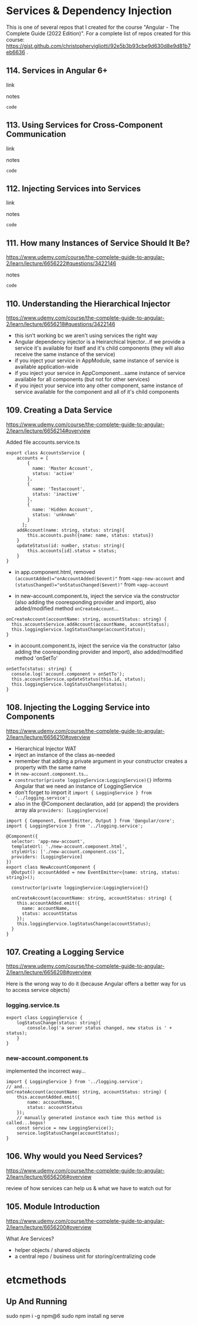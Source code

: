 # Services & Dependency Injection

This is one of several repos that I created for the course "Angular - The Complete Guide (2022 Edition)". For a complete list of repos created for this course: https://gist.github.com/christophervigliotti/92e5b3b93cbe9d630d8e9d81b7eb6636 .

## 114. Services in Angular 6+

link

notes

```
code
```

## 113. Using Services for Cross-Component Communication

link

notes

```
code
```

## 112. Injecting Services into Services

link

notes

```
code
```

## 111. How many Instances of Service Should It Be?

https://www.udemy.com/course/the-complete-guide-to-angular-2/learn/lecture/6656222#questions/3422146

notes

```
code
```

## 110. Understanding the Hierarchical Injector

https://www.udemy.com/course/the-complete-guide-to-angular-2/learn/lecture/6656218#questions/3422146

* this isn't working bc we aren't using services the right way
* Angular dependency injector is a Heirarchical Injector...if we provide a service it's available for itself and it's child components (they will also receive the same instance of the service)
* if you inject your service in AppModule, same instance of service is available application-wide
* if you inject your service in AppComponent...same instance of service available for all components (but not for other services)
* if you inject your service into any other component, same instance of service available for the component and all of it's child components 

## 109. Creating a Data Service

https://www.udemy.com/course/the-complete-guide-to-angular-2/learn/lecture/6656214#overview 


Added file accounts.service.ts
```
export class AccountsService {
    accounts = [
        {
          name: 'Master Account',
          status: 'active'
        },
        {
          name: 'Testaccount',
          status: 'inactive'
        },
        {
          name: 'Hidden Account',
          status: 'unknown'
        }
      ];    
    addAccount(name: string, status: string){
        this.accounts.push({name: name, status: status})
    }
    updateStatus(id: number, status: string){
        this.accounts[id].status = status;        
    }
}
```
* in app.component.html, removed `(accountAdded)="onAccountAdded($event)"` from `<app-new-account` and `(statusChanged)="onStatusChanged($event)"` from `<app-account`

* in new-account.component.ts, inject the service via the constructor (also adding the cooresponding provider and import), also added/modified method `onCreateAccount`...

```
onCreateAccount(accountName: string, accountStatus: string) {
  this.accountsService.addAccount(accountName, accountStatus);
  this.loggingService.logStatusChange(accountStatus);
}
```

* in account.component.ts, inject the service via the constructor (also adding the cooresponding provider and import), also added/modified method 'onSetTo'

```
onSetTo(status: string) {
  console.log('account.component > onSetTo');
  this.accountsService.updateStatus(this.id, status);
  this.loggingService.logStatusChange(status);
}
```

## 108. Injecting the Logging Service into Components

https://www.udemy.com/course/the-complete-guide-to-angular-2/learn/lecture/6656210#overview

* Hierarchical Injector WAT
* inject an instance of the class as-needed
* remember that adding a private argument in your constructor creates a property with the same name
* in `new-account.component.ts`...
* `constructor(private loggingService:LoggingService){}` informs Angular that we need an instance of LoggingService
* don't forget to import it `import { LoggingService } from '../logging.service';`
* also in the @Component declaration, add (or append) the providers array ala `providers: [LoggingService]`

```
import { Component, EventEmitter, Output } from '@angular/core';
import { LoggingService } from '../logging.service';

@Component({
  selector: 'app-new-account',
  templateUrl: './new-account.component.html',
  styleUrls: ['./new-account.component.css'],
  providers: [LoggingService]
})
export class NewAccountComponent {
  @Output() accountAdded = new EventEmitter<{name: string, status: string}>();

  constructor(private loggingService:LoggingService){}

  onCreateAccount(accountName: string, accountStatus: string) {
    this.accountAdded.emit({
      name: accountName,
      status: accountStatus
    });
    this.loggingService.logStatusChange(accountStatus);
  }
}
```

## 107. Creating a Logging Service

https://www.udemy.com/course/the-complete-guide-to-angular-2/learn/lecture/6656208#overview

Here is the wrong way to do it (because Angular offers a better way for us to access service objects)

### logging.service.ts

```
export class LoggingService {
    logStatusChange(status: string){
        console.log('a server status changed, new status is ' + status);
    }
}
```

### new-account.component.ts

implemented the incorrect way...

```
import { LoggingService } from '../logging.service';
// and...
onCreateAccount(accountName: string, accountStatus: string) {
    this.accountAdded.emit({
        name: accountName,
        status: accountStatus
    });
    // manually generated instance each time this method is called...bogus!
    const service = new LoggingService();
    service.logStatusChange(accountStatus);
}
```

## 106. Why would you Need Services?

https://www.udemy.com/course/the-complete-guide-to-angular-2/learn/lecture/6656206#overview 

review of how services can help us & what we have to watch out for

## 105. Module Introduction

https://www.udemy.com/course/the-complete-guide-to-angular-2/learn/lecture/6656200#overview

What Are Services?
* helper objects / shared objects
* a central repo / business unit for storing/centralizing code

# etcmethods

## Up And Running

sudo npm i -g npm@6
sudo npm install
ng serve